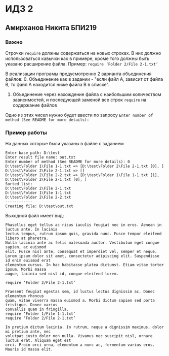 # ИДЗ 2
## Амирханов Никита БПИ219

### Важно
Строчки `require` должны содержаться на новых строках.
В них должно использоваться кавычки как в примере, кроме того должны быть указано расширение файла. Пример:
`require ‘Folder 2/File 2-1.txt’`

В реализации програмы предусмотренно 2 варианта объединения файлов:
0. Объединение как в задании - "если файл А, зависит от файла В, то файл
   А находится ниже файла В в списке".
1.  Объединение через нахождение файла с наибольшим количеством зависимостей, и последующей заменой все строк `require` на содержание файлов

Одно из этих чисел нужно будет ввести по запросу `Enter number of method (See README for more details):`

### Пример работы
На данных которые были указаны в файле с заданием
```
Enter base path: D:\test
Enter result file name: out.txt
Enter number of method (See README for more details): 0
D:\test\Folder 1\File 1-1.txt => [D:\test\Folder 2\File 2-1.txt [0], ]
D:\test\Folder 2\File 2-1.txt => []
D:\test\Folder 2\File 2-2.txt => [D:\test\Folder 1\File 1-1.txt [1], D:\test\Folder 2\File 2-1.txt [0], ]
Sorted list:
D:\test\Folder 2\File 2-1.txt
D:\test\Folder 1\File 1-1.txt
D:\test\Folder 2\File 2-2.txt
------------
Creating file: D:\test\out.txt
```
Выходной файл имеет вид:
```
Phasellus eget tellus ac risus iaculis feugiat nec in eros. Aenean in luctus ante. In lacinia
lectus tempus, rutrum ipsum quis, gravida nunc. Fusce tempor eleifend libero at pharetra.
Nulla lacinia ante ac felis malesuada auctor. Vestibulum eget congue sapien, ac euismod
elit. Fusce nisl ante, consequat et imperdiet vel, semper et neque.
Lorem ipsum dolor sit amet, consectetur adipiscing elit. Suspendisse id enim euismod erat
elementum cursus. In hac habitasse platea dictumst. Etiam vitae tortor ipsum. Morbi massa
augue, lacinia sed nisl id, congue eleifend lorem.

require ‘Folder 2/File 2-1.txt’

Praesent feugiat egestas sem, id luctus lectus dignissim ac. Donec elementum rhoncus
quam, vitae viverra massa euismod a. Morbi dictum sapien sed porta tristique. Donec varius
convallis quam in fringilla.
require ‘Folder 1/File 1-1.txt’
require ‘Folder 2/File 2-1.txt’

In pretium dictum lacinia. In rutrum, neque a dignissim maximus, dolor mi pretium ante, nec
volutpat justo dolor non nulla. Vivamus nec suscipit nisl, ornare luctus erat. Aliquam eget est
orci. Proin orci urna, elementum a nunc ac, fermentum varius eros. Mauris id massa elit.

```